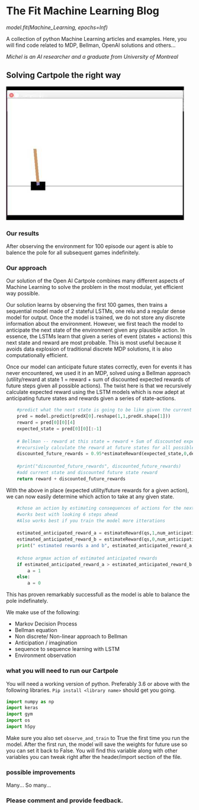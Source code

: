# The Fit Machine Learning Blog
*model.fit(Machine_Learning, epochs=Inf)* 

A collection of python Machine Learning articles and examples. Here, you will find code related to MDP, Bellman, OpenAI solutions and others...

*Michel is an AI researcher and a graduate from University of Montreal*

## Solving Cartpole the right way


![Cartpole screenshot](/img/screeshot1.jpg?raw=true "Cartpole")


### Our results
After observing the environment for 100 episode our agent is able to balence the pole for all subsequent games indefinitely.

### Our approach

Our solution of the Open AI Cartpole combines many different aspects of Machine Learning to solve the problem in the most modular, yet efficient way possible.

Our solution learns by observing the first 100 games, then trains a sequential model made of 2 stateful LSTMs, one relu and a regular dense model for output.
Once the model is trained, we do not store any discrete information about the environment. 
However, we first teach the model to anticipate the next state of the environment given any plausible action. In essence, the LSTMs learn that given a series of event (states + actions) this next state and reward are most probable. This is most useful because it avoids data explosion of traditional discrete MDP solutions, it is also computationally efficient.

Once our model can anticipate future states correctly, even for events it has never encountered, we used it in an MDP, solved using a Bellman approach 
(utility/reward at state 1 = reward + sum of discounted expected rewards of future steps given all possible actions). The twist here is that we recursively calculate expected reward using the LSTM models which 
is now adept at anticipating future states and rewards given a series of state-actions.

```python
    #predict what the next state is going to be like given the current state and a given action pass as a parameter
    pred = model.predict(predX[0].reshape(1,1,predX.shape[1]))
    reward = pred[0][0][4]
    expected_state = pred[0][0][:-1]
    
    # Bellman -- reward at this state = reward + Sum of discounted expected rewards for all actions (recursively)
    #recursively calculate the reward at future states for all possible actions
    discounted_future_rewards = 0.95*estimateReward(expected_state,0,depth-1)+ 0.95*estimateReward(expected_state,1,depth-1)

    #print("discounted_future_rewards", discounted_future_rewards)
    #add current state and discounted future state reward
    return reward + discounted_future_rewards
```

With the above in place (expected utility/future rewards for a given action), we can now easily determine which action to take at any given state.

```python
    #chose an action by estimating consequences of actions for the next num_anticipation_steps steps ahead
    #works best with looking 6 steps ahead
    #Also works best if you train the model more itterations
    
    estimated_anticipated_reward_a = estimateReward(qs,1,num_anticipation_steps)
    estimated_anticipated_reward_b = estimateReward(qs,0,num_anticipation_steps)
    print(" estimated rewards a and b", estimated_anticipated_reward_a, estimated_anticipated_reward_b)

    #chose argmax action of estimated anticipated rewards
    if estimated_anticipated_reward_a > estimated_anticipated_reward_b:
        a = 1
    else:
        a = 0
```

This has proven remarkably successfull as the model is able to balance the pole indefinately.

We make use of the following:
* Markov Decision Process
* Bellman equation
* Non discrete/ Non-linear approach to Bellman
* Anticipation / imagination
* sequence to sequence learning with LSTM
* Environment observation

### what you will need to run our Cartpole
You will need a working version of python. Preferably 3.6 or above with the following libraries. 
`Pip install <library name>` should get you going.

```python
import numpy as np
import keras
import gym
import os
import h5py
```

Make sure you also set `observe_and_train` to True the first time you run the model. After the first run, the model will save the weights for future use so you can set it back to False. You will find this variable along with other variables you can tweak right after the header/import section of the file.

### possible improvements
Many... So many...

### Please comment and provide feedback.
